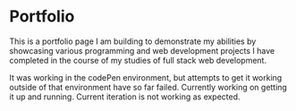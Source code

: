 # Portfolio
This is a portfolio page I am building to demonstrate my abilities by showcasing various programming and web development projects I have completed in the course of my studies of full stack web development.

It was working in the codePen environment, but attempts to get it working outside of that environment have so far failed. Currently working on getting it up and running. Current iteration is not working as expected.
